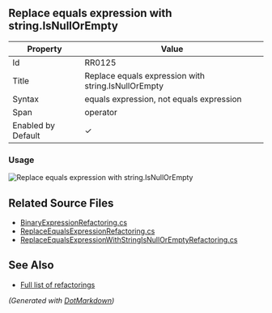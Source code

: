 ## Replace equals expression with string\.IsNullOrEmpty

| Property           | Value                                                |
| ------------------ | ---------------------------------------------------- |
| Id                 | RR0125                                               |
| Title              | Replace equals expression with string\.IsNullOrEmpty |
| Syntax             | equals expression, not equals expression             |
| Span               | operator                                             |
| Enabled by Default | &#x2713;                                             |

### Usage

![Replace equals expression with string.IsNullOrEmpty](../../images/refactorings/ReplaceEqualsExpressionWithStringIsNullOrEmpty.png)

## Related Source Files

* [BinaryExpressionRefactoring.cs](../../src/Refactorings/CSharp/Refactorings/BinaryExpressionRefactoring.cs)
* [ReplaceEqualsExpressionRefactoring.cs](../../src/Refactorings/CSharp/Refactorings/ReplaceEqualsExpression/ReplaceEqualsExpressionRefactoring.cs)
* [ReplaceEqualsExpressionWithStringIsNullOrEmptyRefactoring.cs](../../src/Refactorings/CSharp/Refactorings/ReplaceEqualsExpression/ReplaceEqualsExpressionWithStringIsNullOrEmptyRefactoring.cs)

## See Also

* [Full list of refactorings](Refactorings.md)

*\(Generated with [DotMarkdown](http://github.com/JosefPihrt/DotMarkdown)\)*